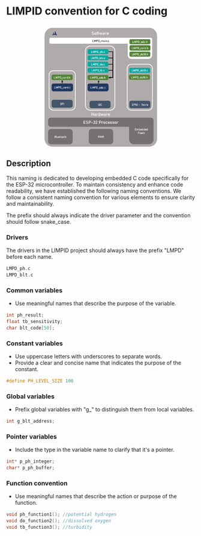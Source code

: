 
# LIMPID convention for C coding

<p align="center">
  <img src="/esp-code/images/diagram_system.png" alt="Limpid Project" width="300">
</p>

## Description

This naming is dedicated to developing embedded C code specifically for the ESP-32 microcontroller. To maintain consistency and enhance code readability, we have established the following naming conventions.
We follow a consistent naming convention for various elements to ensure clarity and maintainability.

The prefix should always indicate the driver parameter and the convention should follow  snake_case.

### Drivers 

The drivers in the LIMPID project should always have the prefix "LMPD" before each name. 

```c
LMPD_ph.c
LMPD_blt.c
```

### Common variables

- Use meaningful names that describe the purpose of the variable.

```c
int ph_result;
float tb_sensitivity;
char blt_code[50];
```

### Constant variables

- Use uppercase letters with underscores to separate words.
- Provide a clear and concise name that indicates the purpose of the constant.

```c
#define PH_LEVEL_SIZE 100
```

### Global variables

- Prefix global variables with "g_" to distinguish them from local variables.

```c
int g_blt_address;
```
### Pointer variables

- Include the type in the variable name to clarify that it's a pointer.

```c
int* p_ph_integer;
char* p_ph_buffer;
```

### Function convention

- Use meaningful names that describe the action or purpose of the function.

```c
void ph_function1(); //potential hydrogen
void do_function2(); //dissolved oxygen
void tb_function3(); //turbidity 
```



